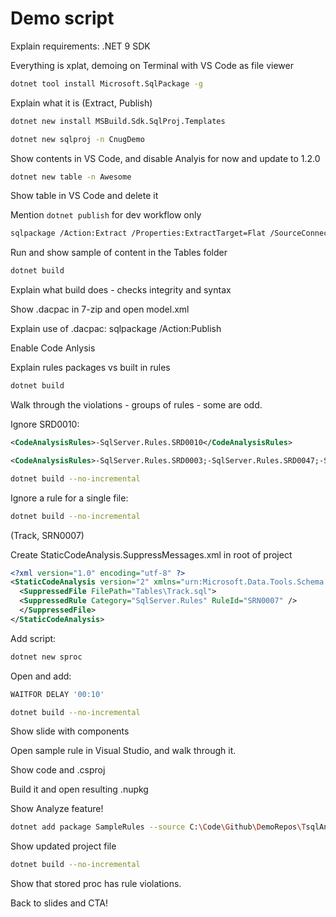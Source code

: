 
# Demo script

Explain requirements: .NET 9 SDK

Everything is xplat, demoing on Terminal with VS Code as file viewer

```bash
dotnet tool install Microsoft.SqlPackage -g
```

Explain what it is (Extract, Publish)

```bash
dotnet new install MSBuild.Sdk.SqlProj.Templates
```

```bash
dotnet new sqlproj -n CnugDemo
```

Show contents in VS Code, and disable Analyis for now and update to 1.2.0

```bash
dotnet new table -n Awesome
```

Show table in VS Code and delete it

Mention `dotnet publish` for dev workflow only

```bash
sqlpackage /Action:Extract /Properties:ExtractTarget=Flat /SourceConnectionString:"Data Source=.\SQLEXPRESS;Database=Chinook;Trusted_Connection=true;Encrypt=false" /TargetFile:Tables
```

Run and show sample of content in the Tables folder

```bash
dotnet build
```

Explain what build does - checks integrity and syntax

Show .dacpac in 7-zip and open model.xml

Explain use of .dacpac: sqlpackage /Action:Publish

Enable Code Anlysis

Explain rules packages vs built in rules

```bash
dotnet build
```

Walk through the violations - groups of rules - some are odd.

Ignore SRD0010:

```xml
<CodeAnalysisRules>-SqlServer.Rules.SRD0010</CodeAnalysisRules>
```

```xml
<CodeAnalysisRules>-SqlServer.Rules.SRD0003;-SqlServer.Rules.SRD0047;-SqlServer.Rules.SRD0046;-SqlServer.Rules.SRD0010;-SqlServer.Rules.SRD0001;+!SqlServer.Rules*;+!Microsoft.Rules*;+!Smells*;-SqlServer.Rules.SRD0063</CodeAnalysisRules>
```

```bash
dotnet build --no-incremental
```

Ignore a rule for a single file:

```bash
dotnet build --no-incremental
```

(Track, SRN0007)

Create StaticCodeAnalysis.SuppressMessages.xml in root of project

```xml
<?xml version="1.0" encoding="utf-8" ?>
<StaticCodeAnalysis version="2" xmlns="urn:Microsoft.Data.Tools.Schema.StaticCodeAnalysis">
  <SuppressedFile FilePath="Tables\Track.sql">
  <SuppressedRule Category="SqlServer.Rules" RuleId="SRN0007" />
  </SuppressedFile>
</StaticCodeAnalysis>
```

Add script:

```bash
dotnet new sproc
```

Open and add:

```sql
WAITFOR DELAY '00:10'
```

```bash
dotnet build --no-incremental
```

Show slide with components

Open sample rule in Visual Studio, and walk through it.

Show code and .csproj

Build it and open resulting .nupkg

Show Analyze feature!

```bash
dotnet add package SampleRules --source C:\Code\Github\DemoRepos\TsqlAnalysisDemo\sample\bin\Debug\
```

Show updated project file

```bash
dotnet build --no-incremental
```

Show that stored proc has rule violations.

Back to slides and CTA!
